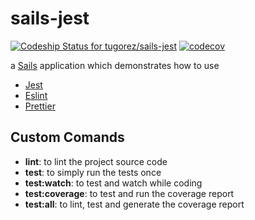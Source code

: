 # sails-jest
[ ![Codeship Status for tugorez/sails-jest](https://app.codeship.com/projects/25815100-56fd-0135-6f2c-3e9c72e1d412/status?branch=master)](https://app.codeship.com/projects/235969)
[![codecov](https://codecov.io/gh/tugorez/sails-jest/branch/master/graph/badge.svg)](https://codecov.io/gh/tugorez/sails-jest)


a [Sails](http://sailsjs.org) application which demonstrates how to use 

  * [Jest](https://facebook.github.io/jest/)
  * [Eslint](http://eslint.org/)
  * [Prettier](https://prettier.io/)



## Custom Comands
  * **lint**: to lint the project source code
  * **test**: to simply run the tests once
  * **test:watch**: to test and watch while coding
  * **test:coverage**: to test and run the coverage report
  * **test:all**: to lint, test and generate the coverage report

